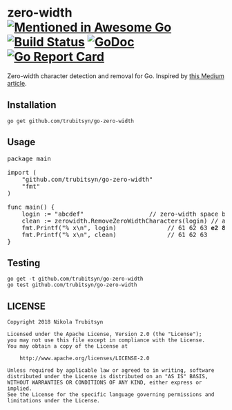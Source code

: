 # zero-width [![Mentioned in Awesome Go](https://awesome.re/mentioned-badge.svg)](https://github.com/avelino/awesome-go) [![Build Status](https://travis-ci.org/trubitsyn/go-zero-width.svg?branch=master)](https://travis-ci.org/trubitsyn/go-zero-width) [![GoDoc](https://godoc.org/github.com/trubitsyn/go-zero-width?status.svg)](https://godoc.org/github.com/trubitsyn/go-zero-width) [![Go Report Card](https://goreportcard.com/badge/github.com/trubitsyn/go-zero-width)](https://goreportcard.com/report/github.com/trubitsyn/go-zero-width)
Zero-width character detection and removal for Go. Inspired by [this Medium article](https://medium.com/@umpox/be-careful-what-you-copy-invisibly-inserting-usernames-into-text-with-zero-width-characters-18b4e6f17b66).

## Installation
`go get github.com/trubitsyn/go-zero-width`

## Usage
<pre>
package main

import (
	"github.com/trubitsyn/go-zero-width"
	"fmt"
)

func main() {
	login := "abc​def"					// zero-width space between "c" and "d"
	clean := zerowidth.RemoveZeroWidthCharacters(login)	// a  b  c           d  e  f
	fmt.Printf("% x\n", login)				// 61 62 63 <b>e2 80 8b</b> 64 65 66
	fmt.Printf("% x\n", clean)				// 61 62 63          64 65 66
}
</pre>

## Testing
```
go get -t github.com/trubitsyn/go-zero-width
go test github.com/trubitsyn/go-zero-width
```

## LICENSE
```
Copyright 2018 Nikola Trubitsyn

Licensed under the Apache License, Version 2.0 (the "License");
you may not use this file except in compliance with the License.
You may obtain a copy of the License at

    http://www.apache.org/licenses/LICENSE-2.0

Unless required by applicable law or agreed to in writing, software
distributed under the License is distributed on an "AS IS" BASIS,
WITHOUT WARRANTIES OR CONDITIONS OF ANY KIND, either express or implied.
See the License for the specific language governing permissions and
limitations under the License.
```
